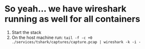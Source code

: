 # So yeah... we have wireshark running as well for all containers

1. Start the stack
2. On the host machine run: `tail -f -c +0 ./services/tshark/captures/capture.pcap | wireshark -k -i -`